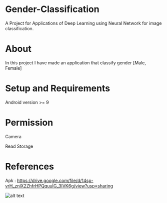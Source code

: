 # Gender-Classification
A Project for Applications of Deep Learning using Neural Network for image classification.

# About
In this project I have made an application that classify gender [Male, Female] 
# Setup and Requirements
Android version >= 9
# Permission
Camera

Read Storage
# References
Apk : https://drive.google.com/file/d/14sp-vrH_znlX2ZhfrHPQquuIG_3IVK6g/view?usp=sharing

![alt text](https://avatars.githubusercontent.com/u/122691249?v=4)
